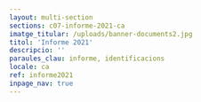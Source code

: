 ```yaml
---
layout: multi-section
sections: c07-informe-2021-ca
imatge_titular: /uploads/banner-documents2.jpg
titol: 'Informe 2021'
descripcio: ''
paraules_clau: informe, identificacions
locale: ca
ref: informe2021
inpage_nav: true
---
```

